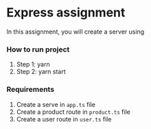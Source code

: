 # Express assignment

In this assignment, you will create a server using

### How to run project

1. Step 1: yarn
2. Step 2: yarn start

### Requirements

1. Create a serve in `app.ts` file
2. Create a product route in `product.ts` file
3. Create a user route in `user.ts` file
